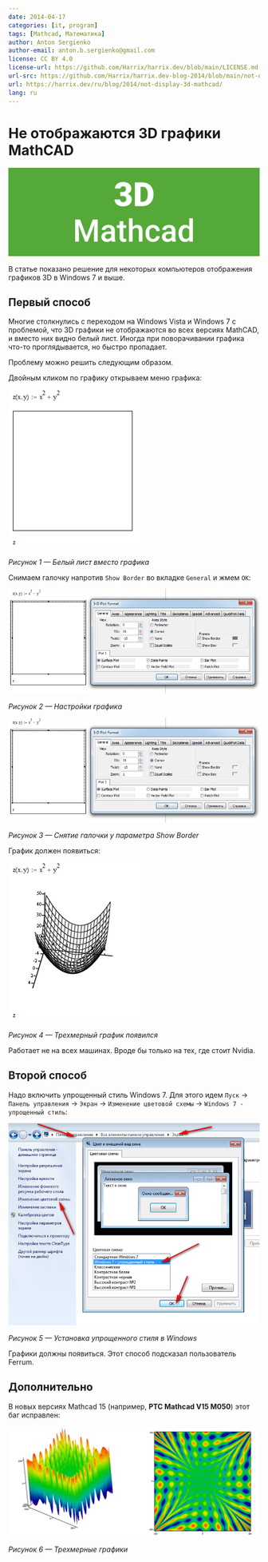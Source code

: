 ```yaml
---
date: 2014-04-17
categories: [it, program]
tags: [Mathcad, Математика]
author: Anton Sergienko
author-email: anton.b.sergienko@gmail.com
license: CC BY 4.0
license-url: https://github.com/Harrix/harrix.dev/blob/main/LICENSE.md
url-src: https://github.com/Harrix/harrix.dev-blog-2014/blob/main/not-display-3d-mathcad/not-display-3d-mathcad.md
url: https://harrix.dev/ru/blog/2014/not-display-3d-mathcad/
lang: ru
---
```


# Не отображаются 3D графики MathCAD

![Featured image](featured-image.svg)

В статье показано решение для некоторых компьютеров отображения графиков 3D в Windows 7 и выше.

## Первый способ

Многие столкнулись с переходом на Windows Vista и Windows 7 с проблемой, что 3D графики не отображаются во всех версиях MathCAD, и вместо них видно белый лист. Иногда при поворачивании графика что-то проглядывается, но быстро пропадает.

Проблему можно решить следующим образом.

Двойным кликом по графику открываем меню графика:

![Белый лист вместо графика](img/mathcad_01.png)

_Рисунок 1 — Белый лист вместо графика_

Снимаем галочку напротив `Show Border` во вкладке `General` и жмем `OK`:

![Настройки графика](img/mathcad_02.png)

_Рисунок 2 — Настройки графика_

![Снятие галочки у параметра Show Border](img/mathcad_03.png)

_Рисунок 3 — Снятие галочки у параметра Show Border_

График должен появиться:

![Трехмерный график появился](img/mathcad_04.png)

_Рисунок 4 — Трехмерный график появился_

Работает не на всех машинах. Вроде бы только на тех, где стоит Nvidia.

## Второй способ

Надо включить упрощенный стиль Windows 7. Для этого идем `Пуск` → `Панель управления` → `Экран` → `Изменение цветовой схемы` → `Windows 7 - упрощенный стиль`:

![Установка упрощенного стиля в Windows](img/windows.png)

_Рисунок 5 — Установка упрощенного стиля в Windows_

Графики должны появиться. Этот способ подсказал пользователь Ferrum.

## Дополнительно

В новых версиях Mathcad 15 (например, **PTC Mathcad V15 M050**) этот баг исправлен:

![Трехмерные графики](img/mathcad_05.png)

_Рисунок 6 — Трехмерные графики_

